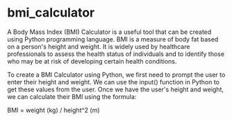 # bmi_calculator
A Body Mass Index (BMI) Calculator is a useful tool that can be created using Python programming language. BMI is a measure of body fat based on a person's height and weight. It is widely used by healthcare professionals to assess the health status of individuals and to identify those who may be at risk of developing certain health conditions.

To create a BMI Calculator using Python, we first need to prompt the user to enter their height and weight. We can use the input() function in Python to get these values from the user. Once we have the user's height and weight, we can calculate their BMI using the formula:

BMI = weight (kg) / height^2 (m)
